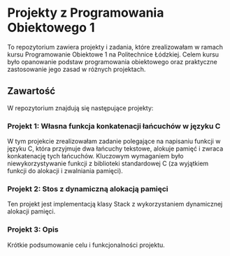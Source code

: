 # Projekty z Programowania Obiektowego 1

To repozytorium zawiera projekty i zadania, które zrealizowałam w ramach kursu Programowanie Obiektowe 1 na Politechnice Łódzkiej. Celem kursu było opanowanie podstaw programowania obiektowego oraz praktyczne zastosowanie jego zasad w różnych projektach.

## Zawartość

W repozytorium znajdują się następujące projekty:

### Projekt 1: Własna funkcja konkatenacji łańcuchów w języku C

W tym projekcie zrealizowałam zadanie polegające na napisaniu funkcji w języku C, która przyjmuje dwa łańcuchy tekstowe, alokuje pamięć i zwraca konkatenację tych łańcuchów. Kluczowym wymaganiem było niewykorzystywanie funkcji z biblioteki standardowej C (za wyjątkiem funkcji do alokacji i zwalniania pamięci).

### Projekt 2: Stos z dynamiczną alokacją pamięci

Ten projekt jest implementacją klasy Stack z wykorzystaniem dynamicznej alokacji pamięci.

### Projekt 3: Opis

Krótkie podsumowanie celu i funkcjonalności projektu.
